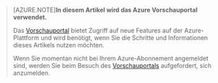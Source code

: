 
> [AZURE.NOTE]**In diesem Artikel wird das Azure Vorschauportal verwendet.**
> 
> Das [Vorschauportal](https://portal.azure.com/) bietet Zugriff auf neue Features auf der Azure-Plattform und wird benötigt, wenn Sie die Schritte und Informationen dieses Artikels nutzen möchten.
> 
> Wenn Sie momentan nicht bei Ihrem Azure-Abonnement angemeldet sind, werden Sie beim Besuch des [Vorschauportals](https://portal.azure.com/) aufgefordert, sich anzumelden.

<!---HONumber=August15_HO6-->